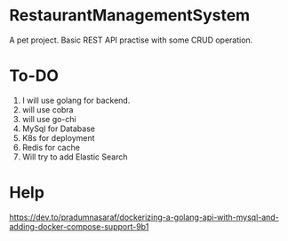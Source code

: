 # RestaurantManagementSystem

A pet project. Basic REST API practise with some CRUD operation.

# To-DO

1. I will use golang for backend.
2. will use cobra
3. will use go-chi
4. MySql for Database
5. K8s for deployment
6. Redis for cache
7. Will try to add Elastic Search


# Help
https://dev.to/pradumnasaraf/dockerizing-a-golang-api-with-mysql-and-adding-docker-compose-support-9b1
